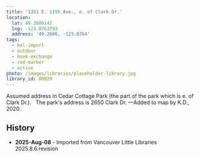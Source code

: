 ```yaml
---
title: '1351 E. 11th Ave., e. of Clark Dr.'
location:
  lat: 49.2606142
  lng: -123.0763793
  address: '49.2606, -123.0764'
tags:
  - kml-import
  - outdoor
  - book-exchange
  - red-marker
  - active
photo: /images/libraries/placeholder-library.jpg
library_id: 00029
---
```

Assumed address in Cedar Cottage Park (the part of the park which is e. of Clark Dr.).  
The park's address is 2650 Clark Dr.
—Added to map by K.D., 2020.

## History
- **2025-Aug-08** - Imported from Vancouver Little Libraries 2025.8.6.revision
